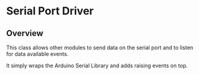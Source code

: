 # Serial Port Driver
## Overview
This class allows other modules to send data on the serial port and to listen for data available events.

It simply wraps the Arduino Serial Library and adds raising events on top.